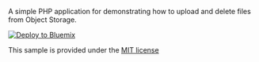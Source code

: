 A simple PHP application for demonstrating how to upload and delete files from Object Storage.

[![Deploy to Bluemix](https://bluemix.net/deploy/button.png)](https://bluemix.net/deploy?repository=https://github.com/ibmjstart/bluemix-php-objectstorage-uploader)

This sample is provided under the [MIT license](License.txt)
